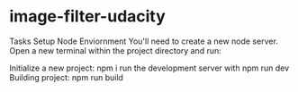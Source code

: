# image-filter-udacity
Tasks
Setup Node Enviornment
You'll need to create a new node server. Open a new terminal within the project directory and run:

Initialize a new project: npm i
run the development server with npm run dev
Building project: npm run build
